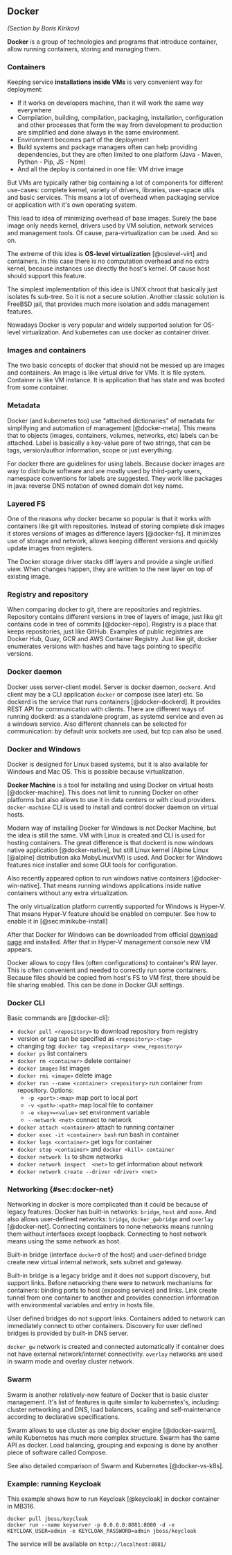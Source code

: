 
## Docker

_(Section by Boris Kirikov)_

__Docker__ is a group of technologies and programs that introduce container, allow running containers, storing and managing them.

### Containers

Keeping service __installations inside VMs__ is very convenient way for deployment:

  * If it works on developers machine, than it will work the same way everywhere
  * Compilation, building, compilation, packaging, installation, configuration and other processes that form the way from development to
    production are simplified and done always in the same environment.
  * Environment becomes part of the deployment
  * Build systems and package managers often can help providing dependencies, but they are often limited to one platform (Java - Maven,
    Python - Pip, JS - Npm)
  * And all the deploy is contained in one file: VM drive image

But VMs are typically rather big containing a lot of components for different use-cases: complete kernel, variety of drivers, libraries, 
user-space utils and basic services. This means a lot of overhead when packaging service or application with it's own operating system.

This lead to idea of minimizing overhead of base images. Surely the base image only needs kernel, drivers used by VM solution, network 
services and management tools. Of cause, para-virtualization can be used. And so on.

The extreme of this idea is __OS-level virtualization__ [@oslevel-virt] and containers. In this case there is no computation overhead and 
no extra kernel, because instances use directly the host's kernel. Of cause host should support this feature. 

The simplest implementation of this idea is UNIX chroot that basically just isolates fs sub-tree. So it is not a secure solution. Another 
classic solution is FreeBSD jail, that provides much more isolation and adds management features.

Nowadays Docker is very popular and widely supported solution for OS-level virtualization. And kubernetes can use docker as container
driver.

### Images and containers

The two basic concepts of docker that should not be messed up are images and containers. An image is like virtual drive for VMs. It is
file system. Container is like VM instance. It is application that has state and was booted from some container.

### Metadata

Docker (and kubernetes too) use "attached dictionaries" of metadata for simplifying and automation of management [@docker-meta]. This means 
that to objects (images, containers, volumes, networks, etc) labels can be attached. Label is basically a key-value pare of two strings, that 
can be tags, version/author information, scope or just everything. 

For docker there are guidelines for using labels. Because docker images are way to distribute software and are mostly used by third-party
users, namespace conventions for labels are suggested. They work like packages in java: reverse DNS notation of owned domain dot key name.

### Layered FS

One of the reasons why docker became so popular is that it works with containers like git with repositories. Instead of storing complete
disk images it stores versions of images as difference layers [@docker-fs]. It minimizes use of storage and network, allows keeping different 
versions and quickly update images from registers.

The Docker storage driver stacks diff layers and provide a single unified view. When changes happen, they are written to the new layer on
top of existing image.

### Registry and repository

When comparing docker to git, there are repositories and registries. Repository contains different versions in tree of layers of image,
just like git contains code in tree of commits [@docker-repo]. Registry is a place that keeps repositories, just like GitHub. Examples of public
registries are Docker Hub, Quay, GCR and AWS Container Registry. Just like git, docker enumerates versions with hashes and have tags 
pointing to specific versions.

### Docker daemon

Docker uses server-client model. Server is docker daemon, `dockerd`. And client may be a CLI application `docker` or compose (see later)
etc. So dockerd is the service that runs containers [@docker-dockerd]. It provides REST API for communication with clients. There are different ways of
running dockerd: as a standalone program, as systemd service and even as a windows service. Also different channels can be selected for
communication: by default unix sockets are used, but tcp can also be used.

### Docker and Windows

Docker is designed for Linux based systems, but it is also available for Windows and Mac OS. This is possible because virtualization.

__Docker Machine__ is a tool for installing and using Docker on virtual hosts [@docker-machine]. This does not limit to running Docker on other platforms
but also allows to use it in data centers or with cloud providers. `docker-machine` CLI is used to install and control docker daemon
on virtual hosts.

Modern way of installing Docker for Windows is not Docker Machine, but the idea is still the same. VM with Linux  is created
and CLI is used for hosting containers. The great difference is that dockerd is now windows native application [@docker-native], but 
still Linux kernel (Alpine Linux [@alpine] distribution aka MobyLinuxVM) is used. And Docker for Windows features 
nice installer and some GUI tools for configuration.

Also recently appeared option to run windows native containers [@docker-win-native]. That means running windows applications inside native 
containers without any extra virtualization.

The only virtualization platform currently supported for Windows is Hyper-V. That means Hyper-V feature should be enabled on computer.
See how to enable it in [@sec:minikube-install]

After that Docker for Windows can be downloaded from official [download page](https://download.docker.com/win/stable/InstallDocker.msi)
and installed. After that in Hyper-V management console new VM appears.

Docker allows to copy files (often configurations) to container's RW layer. This is often convenient and needed to correctly run 
some containers. Because files should be copied from host's FS to VM first, there should be file sharing enabled. This can be done in
Docker GUI settings.

### Docker CLI

Basic commands are [@docker-cli]:

  * `docker pull <repository>` to download repository from registry
  * version or tag can be specified as `<repository>:<tag>`
  * changing tag: `docker tag <repository> <new_repository>`
  * `docker ps` list containers
  * `docker rm <container>` delete container
  * `docker images` list images
  * `docker rmi <image>` delete image
  * `docker run --name <container> <repository>` run container from repository. Options:
    * `-p <port>:<map>` map port to local port
    * `-v <path>:<path>` map local file to container
    * `-e <key>=<value>` set environment variable
    * `--network <net>` connect to network
  * `docker attach <container>` attach to running container
  * `docker exec -it <container> bash` run bash in container
  * `docker logs <container>` get logs for container
  * `docker stop <container>` and `docker <kill> container`
  * `docker network ls` to show networks
  * `docker network inspect  <net>` to get information about network
  * `docker network create --driver <driver> <net>`


### Networking {#sec:docker-net}

Networking in docker is more complicated than it could be because of legacy features. Docker has built-in networks: `bridge`, `host` and
`none`. And also allows user-defined networks: `bridge`, `docker_gwbridge` and `overlay` [@docker-net]. Connecting containers to none networks means running 
them without interfaces except loopback. Connecting to host network means using the same network as host.

Built-in bridge (interface `docker0` of the host) and user-defined bridge create new virtual internal network, sets subnet and gateway.

Built-in bridge is a legacy bridge and it does not support discovery, but support links. Before networking there were to network 
mechanisms for containers: binding ports to host (exposing service) and links. Link create tunnel from one container to another and 
provides connection information with environmental variables and entry in hosts file. 

User defined bridges do not support links. Containers added to network can immediately connect to other containers. Discovery 
for user defined bridges is provided by built-in DNS server.

`docker_gw` network is created and connected automatically if container does not have external network/internet connectivity. `overlay` 
networks are used in swarm mode and overlay cluster network.


### Swarm

Swarm is another relatively-new feature of Docker that is basic cluster management. It's list of features is quite similar to kubernetes's,
including: cluster networking and DNS, load balancers, scaling and self-maintenance according to declarative specifications. 

Swarm allows to use cluster as one big docker engine [@docker-swarm], while Kubernetes has much more complex structure. Swarm has the same API as
docker. Load balancing, grouping and exposing is done by another piece of software called Compose.

See also detailed comparison of Swarm and Kubernetes [@docker-vs-k8s].


### Example: running Keycloak


This example shows how to run Keycloak [@keycloak] in docker container in MB316.

~~~~~
docker pull jboss/keycloak
docker run --name keyserver -p 0.0.0.0:8081:8080 -d -e KEYCLOAK_USER=admin -e KEYCLOAK_PASSWORD=admin jboss/keycloak
~~~~~

The service will be available on `http://localhost:8081/`

